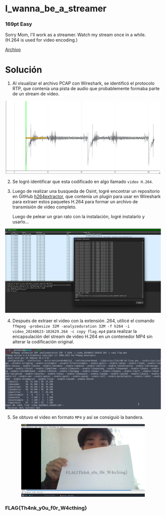 # I_wanna_be_a_streamer
### 169pt Easy

Sorry Mom, I'll work as a streamer.
Watch my stream once in a while.
(H.264 is used for video encoding.)


[Archivo](../files/for-I-wanna-be-a-streamer.zip)

# Solución

1. Al visualizar el archivo PCAP con Wireshark, se identificó el protocolo RTP, que contenía una pista de audio que probablemente formaba parte de un stream de video.

<p align="center">
  <img src="../../Imagenes/LMl3NHKKct.png" width="500" alt="Signal">
</p>

2. Se logró identificar que esta codificado en algo llamado `video H.264`.

3. Luego de realizar una busqueda de Osint, logré encontrar un repositorio en GitHub [h264extractor](https://github.com/volvet/h264extractor), que contenía un plugin para usar en Wireshark para extraer estos paquetes H.264 para formar un archivo de transmisión de video completo.

   Luego de pelear un gran rato con la instalación, logré instalarlo y usarlo...

<p align="center">
  <img src="../../Imagenes/DlAu9Nk27G.png" width="600" alt="Extracción">
</p>

4. Después de extraer el video con la extensión .264, utilicé el comando `ffmpeg -probesize 32M -analyzeduration 32M -f h264 -i video_20240623-102629.264 -c copy flag.mp4` para realizar la encapsulación del stream de video H.264 en un contenedor MP4 sin alterar la codificación original.

<p align="center">
  <img src="../../Imagenes/rt4hyC1n7M.png" width="600" alt="FFMPEG">
</p>

5. Se obtuvo el video en formato `MP4` y así se consiguió la bandera.

<p align="center">
  <img src="../../Imagenes/Y0nYFsjnTM.png" width="400" alt="FLAG">
</p>

### FLAG{Th4nk_y0u_f0r_W4cthing}
